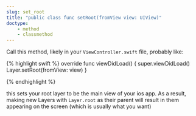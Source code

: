 ```yaml
---
slug: set_root
title: "public class func setRoot(fromView view: UIView)"
doctype:
    - method
    - classmethod
---
```

Call this method, likely in your <code>ViewController.swift</code> file, probably like:

{% highlight swift %}
override func viewDidLoad() {
    super.viewDidLoad()
    Layer.setRoot(fromView: view)
}

{% endhighlight %}

this sets your root layer to be the main view of your ios app. As a result, making new Layers with <code>Layer.root</code> as their parent will result in them appearing on the screen (which is usually what you want)
